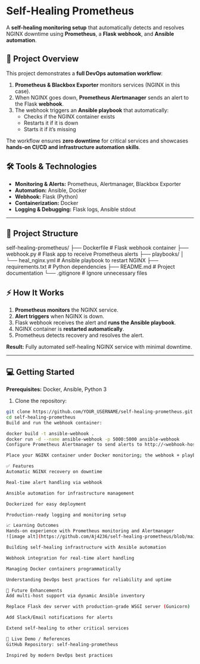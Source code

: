 # Self-Healing Prometheus

A **self-healing monitoring setup** that automatically detects and resolves NGINX downtime using **Prometheus**, a **Flask webhook**, and **Ansible automation**.

## 🚀 Project Overview

This project demonstrates a **full DevOps automation workflow**:

1. **Prometheus & Blackbox Exporter** monitors services (NGINX in this case).  
2. When NGINX goes down, **Prometheus Alertmanager** sends an alert to the Flask **webhook**.  
3. The webhook triggers an **Ansible playbook** that automatically:
   - Checks if the NGINX container exists
   - Restarts it if it is down
   - Starts it if it’s missing  

The workflow ensures **zero downtime** for critical services and showcases **hands-on CI/CD and infrastructure automation skills**.


## 🛠️ Tools & Technologies

- **Monitoring & Alerts:** Prometheus, Alertmanager, Blackbox Exporter  
- **Automation:** Ansible, Docker  
- **Webhook:** Flask (Python)  
- **Containerization:** Docker  
- **Logging & Debugging:** Flask logs, Ansible stdout  

---

## 📂 Project Structure

self-healing-prometheus/
├── Dockerfile # Flask webhook container
├── webhook.py # Flask app to receive Prometheus alerts
├── playbooks/
│ └── heal_nginx.yml # Ansible playbook to restart NGINX
├── requirements.txt # Python dependencies
├── README.md # Project documentation
└── .gitignore # Ignore unnecessary files

## ⚡ How It Works

1. **Prometheus monitors** the NGINX service.
2. **Alert triggers** when NGINX is down.
3. Flask webhook receives the alert and **runs the Ansible playbook**.  
4. NGINX container is **restarted automatically**.
5. Prometheus detects recovery and resolves the alert.

**Result:** Fully automated self-healing NGINX service with minimal downtime.

---

## 💻 Getting Started

**Prerequisites:** Docker, Ansible, Python 3

1. Clone the repository:
```bash
git clone https://github.com/YOUR_USERNAME/self-healing-prometheus.git
cd self-healing-prometheus
Build and run the webhook container:

docker build -t ansible-webhook .
docker run -d --name ansible-webhook -p 5000:5000 ansible-webhook
Configure Prometheus Alertmanager to send alerts to http://<webhook-host>:5000/alert.

Place your NGINX container under Docker monitoring; the webhook + playbook will handle auto-recovery.

✅ Features
Automatic NGINX recovery on downtime

Real-time alert handling via webhook

Ansible automation for infrastructure management

Dockerized for easy deployment

Production-ready logging and monitoring setup

📈 Learning Outcomes
Hands-on experience with Prometheus monitoring and Alertmanager
![image alt](https://github.com/Aj4236/self-healing-prometheus/blob/main/Screenshot%20(1).png)

Building self-healing infrastructure with Ansible automation

Webhook integration for real-time alert handling

Managing Docker containers programmatically

Understanding DevOps best practices for reliability and uptime

📌 Future Enhancements
Add multi-host support via dynamic Ansible inventory

Replace Flask dev server with production-grade WSGI server (Gunicorn)

Add Slack/Email notifications for alerts

Extend self-healing to other critical services

🔗 Live Demo / References
GitHub Repository: self-healing-prometheus

Inspired by modern DevOps best practices
